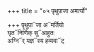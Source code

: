 +++
title = "०५ पृथुपाजा अमर्त्यो"

+++
पृथुपा᳓जा अ᳓मर्तियो  
घृत᳓निर्णिक् सु᳓आहुतः  
अग्नि᳓र् यज्ञ᳓स्य हव्यवा᳓ट्